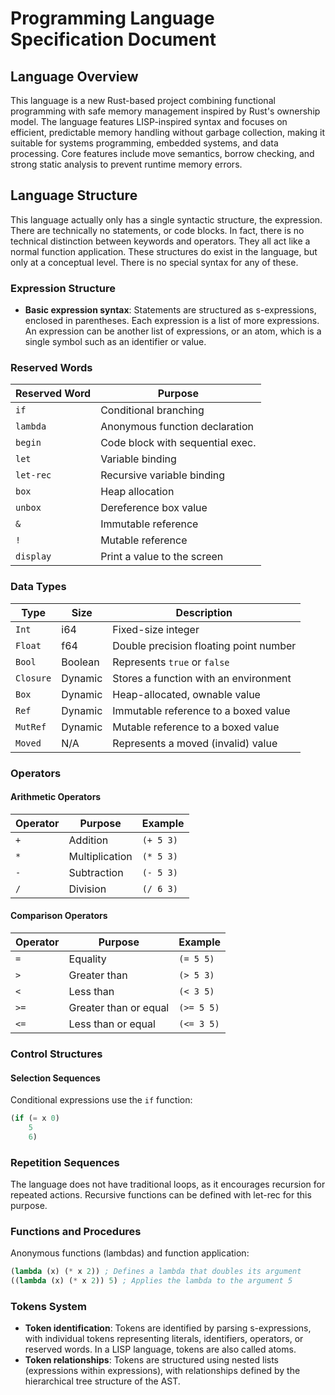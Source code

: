 # Programming Language Specification Document

## Language Overview
This language is a new Rust-based project combining functional programming with safe memory management inspired by Rust's ownership model. The language features LISP-inspired syntax and focuses on efficient, predictable memory handling without garbage collection, making it suitable for systems programming, embedded systems, and data processing. Core features include move semantics, borrow checking, and strong static analysis to prevent runtime memory errors.

## Language Structure
This language actually only has a single syntactic structure, the expression. There are technically no statements, or code blocks. In fact, there is no technical distinction between keywords and operators. They all act like a normal function application. These structures do exist in the language, but only at a conceptual level. There is no special syntax for any of these.

### Expression Structure

- **Basic expression syntax**: Statements are structured as s-expressions, enclosed in parentheses. Each expression is a list of more expressions. An expression can be another list of expressions, or an atom, which is a single symbol such as an identifier or value.

### Reserved Words
| Reserved Word | Purpose                          |
| ------------- | -------------------------------- |
| `if`          | Conditional branching            |
| `lambda`      | Anonymous function declaration   |
| `begin`       | Code block with sequential exec. |
| `let`         | Variable binding                 |
| `let-rec`     | Recursive variable binding       |
| `box`         | Heap allocation                  |
| `unbox`       | Dereference box value            |
| `&`           | Immutable reference              |
| `!`           | Mutable reference                |
| `display`     | Print a value to the screen      |

### Data Types
| Type     | Size     | Description                                  |
| -------- | -------- | -------------------------------------------- |
| `Int`    | i64      | Fixed-size integer                           |
| `Float`  | f64      | Double precision floating point number       |
| `Bool`   | Boolean  | Represents `true` or `false`                 |
| `Closure`| Dynamic  | Stores a function with an environment        |
| `Box`    | Dynamic  | Heap-allocated, ownable value                |
| `Ref`    | Dynamic  | Immutable reference to a boxed value         |
| `MutRef` | Dynamic  | Mutable reference to a boxed value           |
| `Moved`  | N/A      | Represents a moved (invalid) value           |

### Operators

#### Arithmetic Operators
| Operator | Purpose            | Example               |
| -------- | ------------------ | --------------------- |
| `+`      | Addition           | `(+ 5 3)`            |
| `*`      | Multiplication     | `(* 5 3)`            |
| `-`      | Subtraction        | `(- 5 3)`            |
| `/`      | Division           | `(/ 6 3)`            |

#### Comparison Operators
| Operator | Purpose                | Example               |
| -------- | ---------------------- | --------------------- |
| `=`      | Equality               | `(= 5 5)`            |
| `>`      | Greater than           | `(> 5 3)`            |
| `<`      | Less than              | `(< 3 5)`            |
| `>=`     | Greater than or equal  | `(>= 5 5)`           |
| `<=`     | Less than or equal     | `(<= 3 5)`           |

### Control Structures

#### Selection Sequences
Conditional expressions use the `if` function:
```lisp
(if (= x 0)
    5
    6)
```

### Repetition Sequences

The language does not have traditional loops, as it encourages recursion for repeated actions. Recursive functions can be defined with let-rec for this purpose.

### Functions and Procedures

Anonymous functions (lambdas) and function application:

```lisp
(lambda (x) (* x 2)) ; Defines a lambda that doubles its argument
((lambda (x) (* x 2)) 5) ; Applies the lambda to the argument 5
```

### Tokens System

- **Token identification**: Tokens are identified by parsing s-expressions, with individual tokens representing literals, identifiers, operators, or reserved words. In a LISP language, tokens are also called atoms.
- **Token relationships**: Tokens are structured using nested lists (expressions within expressions), with relationships defined by the hierarchical tree structure of the AST.
